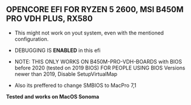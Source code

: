 ## **OPENCORE EFI FOR RYZEN 5 2600, MSI B450M PRO VDH PLUS, RX580**

- This might not work on yout system, even with the mentioned configuration.
- DEBUGGING IS **ENABLED** in this efi

- NOTE: THIS ONLY WORKS ON B450M-PRO-VDH-BOARDS with BIOS before 2020 (tested on 2019 BIOS) FOR PEOPLE USING BIOS Versions newer than 2019, Disable SetupVirtualMap  
- Also its preffered to change SMBIOS to MacPro 7,1
  
**Tested and works on MacOS Sonoma**
